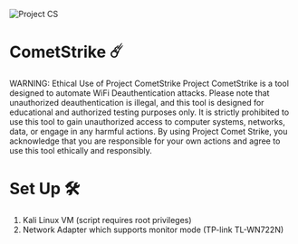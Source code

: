 ![Project CS](https://github.com/Ice-Emperor03/Project_CometStrike/assets/128063701/53fc0e06-cbee-4c8e-b0d9-70f065a374b0)


# CometStrike ☄️

WARNING: Ethical Use of Project CometStrike
Project CometStrike is a tool designed to automate WiFi Deauthentication attacks. Please note that unauthorized 
deauthentication is illegal, and this tool is designed for educational and authorized testing purposes only. It 
is strictly prohibited to use this tool to gain unauthorized access to computer systems, networks, data, or engage 
in any harmful actions. By using Project Comet Strike, you acknowledge that you are responsible for your own actions 
and agree to use this tool ethically and responsibly.


# Set Up 🛠️

1. Kali Linux VM (script requires root privileges)
2. Network Adapter which supports monitor mode (TP-link TL-WN722N)
